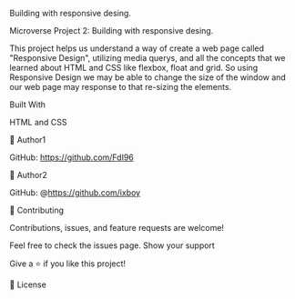 Building with responsive desing.

Microverse Project 2: Building with responsive desing. 

This project helps us understand a way of create a web page called "Responsive Design",
utilizing media querys, and all the concepts that we learned about HTML and CSS like
flexbox, float and grid. So using Responsive Design we may be able to change the
size of the window and our web page may response to that re-sizing the elements.

Built With

HTML and CSS

👤 Author1

GitHub: https://github.com/FdI96

👤 Author2

GitHub: @https://github.com/ixboy

🤝 Contributing

Contributions, issues, and feature requests are welcome!

Feel free to check the issues page. Show your support

Give a ⭐️ if you like this project!

📝 License
